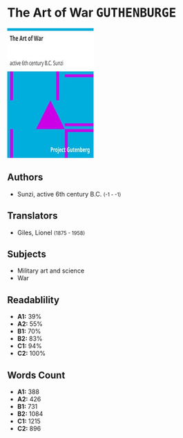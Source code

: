 # The Art of War <kbd>GUTHENBURGE</kbd>

![](./cover.medium.jpg "")

## Authors


 - Sunzi, active 6th century B.C. <small>(-1 - -1)</small>

## Translators


 - Giles, Lionel <small>(1875 - 1958)</small>

## Subjects


 - Military art and science
 - War

## Readablility


 - **A1:** 39%
 - **A2:** 55%
 - **B1:** 70%
 - **B2:** 83%
 - **C1:** 94%
 - **C2:** 100%

## Words Count


 - **A1:** 388
 - **A2:** 426
 - **B1:** 731
 - **B2:** 1084
 - **C1:** 1215
 - **C2:** 896
